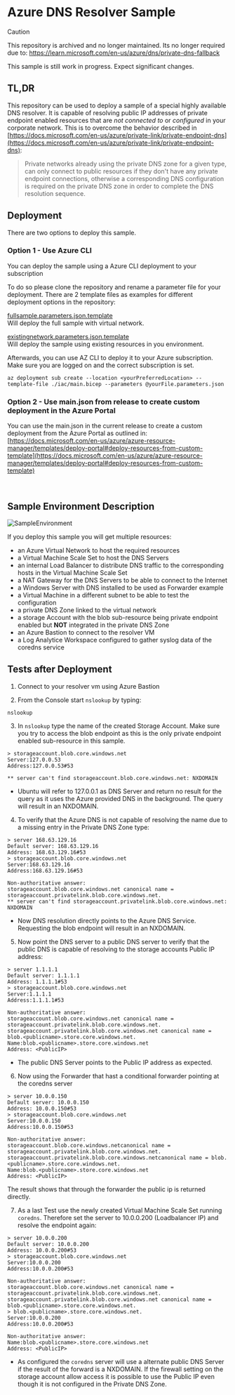 # Azure DNS Resolver Sample

> [!CAUTION]
> This repository is archived and no longer maintained. Its no longer required due to: https://learn.microsoft.com/en-us/azure/dns/private-dns-fallback


This sample is still work in progress. Expect significant changes.

## TL,DR
This repository can be used to deploy a sample of a special highly available DNS resolver. It is capable of resolving public IP addresses of private endpoint enabled resources that are *not connected to* or *configured* in your corporate network. This is to overcome the behavior described in [https://docs.microsoft.com/en-us/azure/private-link/private-endpoint-dns](https://docs.microsoft.com/en-us/azure/private-link/private-endpoint-dns):
> Private networks already using the private DNS zone for a given type, can only connect to public resources if they don't have any private endpoint connections, otherwise a corresponding DNS configuration is required on the private DNS zone in order to complete the DNS resolution sequence. 

## Deployment
There are two options to deploy this sample.

### Option 1 - Use Azure CLI
You can deploy the sample using a Azure CLI deployment to your subscription

To do so please clone the repository and rename a parameter file for your deployment. There are 2 template files as examples for different deployment options in the repository:

[fullsample.parameters.json.template](/iac/fullsample.parameters.json.template)  
Will deploy the full sample with virtual network.  

[existingnetwork.parameters.json.template](/iac/existingnetwork.parameters.json.template)  
Will deploy the sample using existing resources in you environment.


Afterwards, you can use AZ CLI to deploy it to your Azure subscription. Make sure you are logged on and the correct subscription is set.

```shell
az deployment sub create --location <yourPreferredLocation> --template-file ./iac/main.bicep --parameters @yourFile.parameters.json
```

### Option 2 - Use main.json from release to create custom deployment in the Azure Portal

You can use the main.json in the current release to create a custom deployment from the Azure Portal as outlined in:
[https://docs.microsoft.com/en-us/azure/azure-resource-manager/templates/deploy-portal#deploy-resources-from-custom-template](https://docs.microsoft.com/en-us/azure/azure-resource-manager/templates/deploy-portal#deploy-resources-from-custom-template)

<br>

## Sample Environment Description

![SampleEnvironment](docs/sampleenvironment.png)

If you deploy this sample you will get multiple resources:

- an Azure Virtual Network to host the required resources
- a Virtual Machine Scale Set to host the DNS Servers
- an internal Load Balancer to distribute DNS traffic to the corresponding hosts in the Virtual Machine Scale Set
- a NAT Gateway for the DNS Servers to be able to connect to the Internet
- a Windows Server with DNS installed to be used as Forwarder example
- a Virtual Machine in a different subnet to be able to test the configuration
- a private DNS Zone linked to the virtual network
- a storage Account with the blob sub-resource being private endpoint enabled but **NOT** integrated in the private DNS Zone
- an Azure Bastion to connect to the resolver VM
- a Log Analytice Workspace configured to gather syslog data of the coredns service

## Tests after Deployment

1. Connect to your resolver vm using Azure Bastion

2. From the Console start `nslookup` by typing:
```shell
nslookup
```

3. In `nslookup` type the name of the created Storage Account. Make sure you try to access the blob endpoint as this is the only private endpoint enabled sub-resource in this sample.
```shell
> storageaccount.blob.core.windows.net
Server:127.0.0.53
Address:127.0.0.53#53

** server can't find storageaccount.blob.core.windows.net: NXDOMAIN
```
- Ubuntu will refer to 127.0.0.1 as DNS Server and return no result for the query as it uses the Azure provided DNS in the background. The query will result in an NXDOMAIN.

4. To verify that the Azure DNS is not capable of resolving the name due to a missing entry in the Private DNS Zone type:
```shell
> server 168.63.129.16
Default server: 168.63.129.16
Address: 168.63.129.16#53
> storageaccount.blob.core.windows.net
Server:168.63.129.16
Address:168.63.129.16#53

Non-authoritative answer:
storageaccount.blob.core.windows.net canonical name = storageaccount.privatelink.blob.core.windows.net.
** server can't find storageaccount.privatelink.blob.core.windows.net: NXDOMAIN
```
- Now DNS resolution directly points to the Azure DNS Service. Requesting the blob endpoint will result in an NXDOMAIN.

5. Now point the DNS server to a public DNS server to verify that the public DNS is capable of resolving to the storage accounts Public IP address:
```shell
> server 1.1.1.1 
Default server: 1.1.1.1
Address: 1.1.1.1#53
> storageaccount.blob.core.windows.net
Server:1.1.1.1
Address:1.1.1.1#53

Non-authoritative answer:
storageaccount.blob.core.windows.net canonical name = storageaccount.privatelink.blob.core.windows.net.
storageaccount.privatelink.blob.core.windows.net canonical name = blob.<publicname>.store.core.windows.net.
Name:blob.<publicname>.store.core.windows.net
Address: <PublicIP>
````
- The public DNS Server points to the Public IP address as expected.

6. Now using the Forwarder that hast a conditional forwarder pointing at the coredns server

```shell
> server 10.0.0.150
Default server: 10.0.0.150
Address: 10.0.0.150#53
> storageaccount.blob.core.windows.net
Server:10.0.0.150
Address:10.0.0.150#53

Non-authoritative answer:
storageaccount.blob.core.windows.netcanonical name = storageaccount.privatelink.blob.core.windows.net.
storageaccount.privatelink.blob.core.windows.netcanonical name = blob.<publicname>.store.core.windows.net.
Name:blob.<publicname>.store.core.windows.net
Address: <PublicIP>
```

The result shows that through the forwarder the public ip is returned directly.

7. As a last Test use the newly created Virtual Machine Scale Set running `coredns`. Therefore set the server to 10.0.0.200 (Loadbalancer IP) and resolve the endpoint again:
```shell
> server 10.0.0.200
Default server: 10.0.0.200
Address: 10.0.0.200#53
> storageaccount.blob.core.windows.net
Server:10.0.0.200
Address:10.0.0.200#53

Non-authoritative answer:
storageaccount.blob.core.windows.net canonical name = storageaccount.privatelink.blob.core.windows.net.
storageaccount.privatelink.blob.core.windows.net canonical name = blob.<publicname>.store.core.windows.net.
> blob.<publicname>.store.core.windows.net.
Server:10.0.0.200
Address:10.0.0.200#53

Non-authoritative answer:
Name:blob.<publicname>.store.core.windows.net
Address: <PublicIP>
```

- As configured the `coredns` server will use a alternate public DNS Server if the result of the forward is a NXDOMAIN. If the firewall setting on the storage account allow access it is possible to use the Public IP even though it is not configured in the Private DNS Zone.
